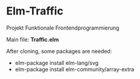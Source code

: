 # Elm-Traffic
Projekt Funktionale Frontendprogrammierung

Main file: **Traffic.elm**

After cloning, some packages are needed:
  - elm-package install elm-lang/svg
  - elm-package install elm-community/array-extra
